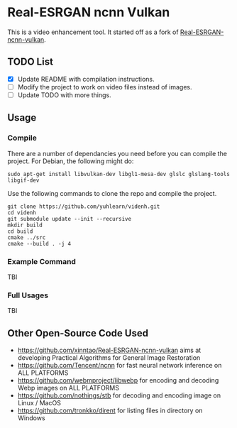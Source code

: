 # Real-ESRGAN ncnn Vulkan

This is a video enhancement tool. It started off as a fork of [Real-ESRGAN-ncnn-vulkan](https://github.com/xinntao/Real-ESRGAN-ncnn-vulkan). 

## TODO List

- [x] Update README with compilation instructions.
- [ ] Modify the project to work on video files instead of images.
- [ ] Update TODO with more things.

## Usage

### Compile

There are a number of dependancies you need before you can compile the project. For Debian, the following might do:

```
sudo apt-get install libvulkan-dev libgl1-mesa-dev glslc glslang-tools libgif-dev
```

Use the following commands to clone the repo and compile the project.

```
git clone https://github.com/yuhlearn/videnh.git
cd videnh
git submodule update --init --recursive
mkdir build 
cd build
cmake ../src
cmake --build . -j 4
```

### Example Command

TBI

### Full Usages

TBI

## Other Open-Source Code Used

- https://github.com/xinntao/Real-ESRGAN-ncnn-vulkan aims at developing Practical Algorithms for General Image Restoration
- https://github.com/Tencent/ncnn for fast neural network inference on ALL PLATFORMS
- https://github.com/webmproject/libwebp for encoding and decoding Webp images on ALL PLATFORMS
- https://github.com/nothings/stb for decoding and encoding image on Linux / MacOS
- https://github.com/tronkko/dirent for listing files in directory on Windows

